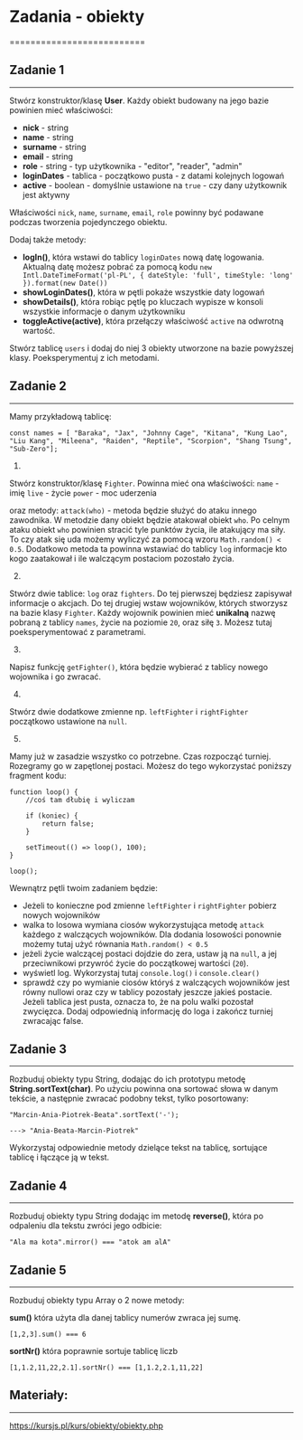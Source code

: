 # Zadania - obiekty
==========================


## Zadanie 1
--------------------------
Stwórz konstruktor/klasę **User**.
Każdy obiekt budowany na jego bazie powinien mieć właściwości:
- **nick** - string
- **name** - string
- **surname** - string
- **email** - string
- **role** - string - typ użytkownika - "editor", "reader", "admin"
- **loginDates** - tablica - początkowo pusta - z datami kolejnych logowań
- **active** - boolean - domyślnie ustawione na `true` - czy dany użytkownik jest aktywny

Właściwości `nick`, `name`, `surname`, `email`, `role` powinny być podawane podczas tworzenia pojedynczego obiektu.

Dodaj także metody:
- **logIn()**, która wstawi do tablicy `loginDates` nową datę logowania. Aktualną datę możesz pobrać za pomocą kodu `new Intl.DateTimeFormat('pl-PL', { dateStyle: 'full', timeStyle: 'long' }).format(new Date())`
- **showLoginDates()**, która w pętli pokaże wszystkie daty logowań
- **showDetails()**, która robiąc pętlę po kluczach wypisze w konsoli wszystkie informacje o danym użytkowniku
- **toggleActive(active)**, która przełączy właściwość `active` na odwrotną wartość.

Stwórz tablicę `users` i dodaj do niej 3 obiekty utworzone na bazie powyższej klasy. Poeksperymentuj z ich metodami.


## Zadanie 2
--------------------------
Mamy przykładową tablicę:

```
const names = [ "Baraka", "Jax", "Johnny Cage", "Kitana", "Kung Lao", "Liu Kang", "Mileena", "Raiden", "Reptile", "Scorpion", "Shang Tsung", "Sub-Zero"];
```

1)
Stwórz konstruktor/klasę `Fighter`. Powinna mieć ona właściwości:
`name` - imię
`live` - życie
`power` - moc uderzenia

oraz metody:
`attack(who)` - metoda będzie służyć do ataku innego zawodnika. W metodzie dany obiekt będzie atakował obiekt `who`.
Po celnym ataku obiekt `who` powinien stracić tyle punktów życia, ile atakujący ma siły. To czy atak się uda możemy wyliczyć  za pomocą wzoru `Math.random() < 0.5`. Dodatkowo metoda ta powinna wstawiać do tablicy `log` informacje kto kogo zaatakował i ile walczącym postaciom pozostało życia.

2)
Stwórz dwie tablice: `log` oraz `fighters`.
Do tej pierwszej będziesz zapisywał informacje o akcjach.
Do tej drugiej wstaw wojowników, których stworzysz na bazie klasy `Fighter`. Każdy wojownik powinien mieć **unikalną** nazwę pobraną z tablicy `names`, życie na poziomie `20`, oraz siłę `3`. Możesz tutaj poeksperymentować z parametrami.

3)
Napisz funkcję `getFighter()`, która będzie wybierać z tablicy nowego wojownika i go zwracać.

4)
Stwórz dwie dodatkowe zmienne np. `leftFighter` i `rightFighter` początkowo ustawione na `null`.

5)
Mamy już w zasadzie wszystko co potrzebne. Czas rozpocząć turniej. Rozegramy go w zapętlonej postaci.
Możesz do tego wykorzystać poniższy fragment kodu:

```
function loop() {
    //coś tam dłubię i wyliczam

    if (koniec) {
        return false;
    }

    setTimeout(() => loop(), 100);
}

loop();
```

Wewnątrz pętli twoim zadaniem będzie:
- Jeżeli to konieczne pod zmienne `leftFighter` i `rightFighter` pobierz nowych wojowników
- walka to losowa wymiana ciosów wykorzystująca metodę `attack` każdego z walczących wojowników. Dla dodania losowości ponownie możemy tutaj użyć równania `Math.random() < 0.5`
- jeżeli życie walczącej postaci dojdzie do zera, ustaw ją na `null`, a jej przeciwnikowi przywróć życie do początkowej wartości (`20`).
- wyświetl log. Wykorzystaj tutaj `console.log()` i `console.clear()`
- sprawdź czy po wymianie ciosów któryś z walczących wojowników jest równy nullowi oraz czy w tablicy pozostały jeszcze jakieś postacie. Jeżeli tablica jest pusta, oznacza to, że na polu walki pozostał zwycięzca. Dodaj odpowiednią informację do loga i zakończ turniej zwracając false.


## Zadanie 3
--------------------------
Rozbuduj obiekty typu String, dodając do ich prototypu metodę **String.sortText(char)**.
Po użyciu powinna ona sortować słowa w danym tekście, a następnie zwracać podobny tekst, tylko posortowany:
```
"Marcin-Ania-Piotrek-Beata".sortText('-');

---> "Ania-Beata-Marcin-Piotrek"
```

Wykorzystaj odpowiednie metody dzielące tekst na tablicę, sortujące tablicę i łączące ją w tekst.


## Zadanie 4
--------------------------
Rozbuduj obiekty typu String dodając im metodę **reverse()**, która po odpaleniu dla tekstu zwróci jego odbicie:

```
"Ala ma kota".mirror() === "atok am alA"
```


## Zadanie 5
--------------------------
Rozbuduj obiekty typu Array o 2 nowe metody:

**sum()**
która użyta dla danej tablicy numerów zwraca jej sumę.

```
[1,2,3].sum() === 6
```

**sortNr()**
która poprawnie sortuje tablicę liczb

```
[1,1.2,11,22,2.1].sortNr() === [1,1.2,2.1,11,22]
```


## Materiały:
--------------------------
https://kursjs.pl/kurs/obiekty/obiekty.php